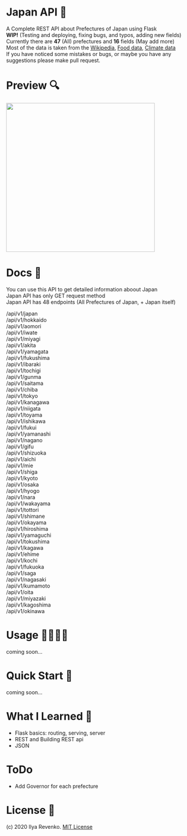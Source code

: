 # Japan API 🎌
A Complete REST API about Prefectures of Japan using Flask<br>
<b>WIP!</b> (Testing and deploying, fixing bugs, and typos, adding new fields)<br> Currently there are <b>47</b> (All) prefectures and <b>16</b> fields (May add more)<br>
Most of the data is taken from the <a href="https://en.wikipedia.org/wiki/Prefectures_of_Japan">Wikipedia</a>,
<a href="https://www.tofugu.com/japan/japanese-food-by-prefecture/">Food data</a>, <a href="http://www.fukushima.climatemps.com">Climate data</a><br>
If you have noticed some mistakes or bugs, or maybe you have any suggestions please make pull request.

# Preview 🔍
<img src="https://i.imgur.com/cTHRAMG.jpg" width="400">

# Docs 📘
You can use this API to get detailed information aboout Japan <br>
Japan API has only GET request method<br>
Japan API has 48 endpoints (All Prefectures of Japan, + Japan itself)<br>

/api/v1/japan<br>
/api/v1/hokkaido<br>
/api/v1/aomori<br>
/api/v1/iwate<br>
/api/v1/miyagi<br>
/api/v1/akita<br>
/api/v1/yamagata<br>
/api/v1/fukushima	<br>
/api/v1/ibaraki<br>
/api/v1/tochigi<br>
/api/v1/gunma<br>
/api/v1/saitama<br>
/api/v1/chiba<br>
/api/v1/tokyo<br>
/api/v1/kanagawa<br>
/api/v1/niigata<br>
/api/v1/toyama<br>
/api/v1/ishikawa<br>
/api/v1/fukui<br>
/api/v1/yamanashi<br>
/api/v1/nagano<br>
/api/v1/gifu<br>
/api/v1/shizuoka<br>
/api/v1/aichi<br>
/api/v1/mie<br>
/api/v1/shiga<br>
/api/v1/kyoto<br>
/api/v1/osaka<br>
/api/v1/hyogo<br>
/api/v1/nara<br>
/api/v1/wakayama<br>
/api/v1/tottori<br>
/api/v1/shimane<br>
/api/v1/okayama<br>
/api/v1/hiroshima<br>
/api/v1/yamaguchi<br>
/api/v1/tokushima<br>
/api/v1/kagawa<br>
/api/v1/ehime<br>
/api/v1/kochi<br>
/api/v1/fukuoka<br>
/api/v1/saga<br>
/api/v1/nagasaki<br>
/api/v1/kumamoto<br>
/api/v1/oita<br>
/api/v1/miyazaki<br>
/api/v1/kagoshima<br>
/api/v1/okinawa<br>

# Usage 👩‍💻👨‍💻
coming soon...

# Quick Start 🚀
coming soon...

# What I Learned 🧠
* Flask basics: routing, serving, server
* REST and Building REST api
* JSON

# ToDo 
* Add Governor for each prefecture

# License 📑 
(c) 2020 Ilya Revenko. [MIT License](https://tldrlegal.com/license/mit-license)
